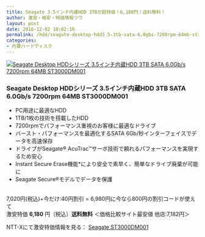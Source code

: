 ```yaml
---
title: Seagate 3.5インチ内蔵HDD 3TBが超特価！6,180円！送料無料！
author: 激安・格安・特価情報ツウ
layout: post
date: 2016-12-02 10:02:10
permalink: /hdd/seagate-desktop-hdd3.5-3tb-sata-6.0gbs-7200rpm-64mb-st3000dm001-6180-nttx.html
categories:
- 内蔵ハードディスク
---
```


<div class="img-bg2 img_L">
<a href="//px.a8.net/svt/ejp?a8mat=ZYP6S+8IMA3E+S1Q+BWGDT&#038;a8ejpredirect=//nttxstore.jp/_II_CG14052357" target="_blank"><img border="0" alt="Seagate Desktop HDDシリーズ 3.5インチ内蔵HDD 3TB SATA 6.0Gb/s 7200rpm 64MB ST3000DM001" src="//image.nttxstore.jp/250_images/C/CG/CG14052357.jpg" data-recalc-dims="1" /></a>
</div>

### Seagate Desktop HDDシリーズ 3.5インチ内蔵HDD 3TB SATA 6.0Gb/s 7200rpm 64MB ST3000DM001
<!--more-->

* PC用途に最適なHDD
* 1TB/1枚の技術を搭載したHDD
* 7200rpmでパフォーマンス重視のお客様に最適なドライブ
* バースト・パフォーマンスを最適化するSATA 6Gb/秒インターフェイスでデータを高速保存
* ドライブがSeagate® AcuTrac™サーボ技術で頼れるパフォーマンスを実現するため安心
* Instant Secure Erase機能*により安全で素早く、簡単なドライブ廃棄が可能に
* Seagate Secure®モデルでデータを保護

<br clear="all" />7,020円(税込)+今だけ:40円割引 = 6,980円に今なら800円の割引コードが使えて <br>激安特価 <span class="tokka-price"><strong>6,180</strong></span> 円（税込）**送料無料**
＜価格比較サイト最安値 他店:7,182円＞

NTT-Xにて激安特価情報を見る： <span class="fs150p"><a href="//px.a8.net/svt/ejp?a8mat=ZYP6S+8IMA3E+S1Q+BWGDT&#038;a8ejpredirect=//nttxstore.jp/_II_CG14052357" target="_blank">Seagate ST3000DM001</a></span>
